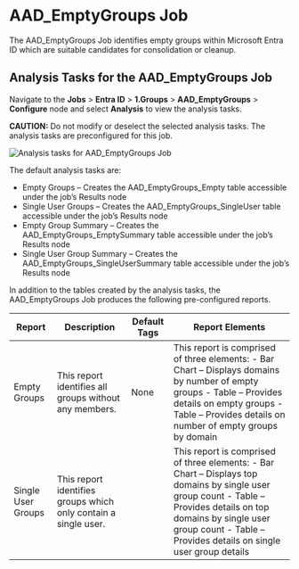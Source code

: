 # AAD_EmptyGroups Job

The AAD_EmptyGroups Job identifies empty groups within Microsoft Entra ID which are suitable
candidates for consolidation or cleanup.

## Analysis Tasks for the AAD_EmptyGroups Job

Navigate to the **Jobs** > **Entra ID** > **1.Groups** > **AAD_EmptyGroups** > **Configure** node
and select **Analysis** to view the analysis tasks.

**CAUTION:** Do not modify or deselect the selected analysis tasks. The analysis tasks are
preconfigured for this job.

![Analysis tasks for AAD_EmptyGroups Job](/img/versioned_docs/accessanalyzer_11.6/accessanalyzer/solutions/exchange/distributionlists/membershipanalysis/emptygroupsanalysis.webp)

The default analysis tasks are:

- Empty Groups – Creates the AAD_EmptyGroups_Empty table accessible under the job’s Results node
- Single User Groups – Creates the AAD_EmptyGroups_SingleUser table accessible under the job’s
  Results node
- Empty Group Summary – Creates the AAD_EmptyGroups_EmptySummary table accessible under the job’s
  Results node
- Single User Group Summary – Creates the AAD_EmptyGroups_SingleUserSummary table accessible under
  the job’s Results node

In addition to the tables created by the analysis tasks, the AAD_EmptyGroups Job produces the
following pre-configured reports.

| Report             | Description                                                     | Default Tags | Report Elements                                                                                                                                                                                                                        |
| ------------------ | --------------------------------------------------------------- | ------------ | -------------------------------------------------------------------------------------------------------------------------------------------------------------------------------------------------------------------------------------- |
| Empty Groups       | This report identifies all groups without any members.          | None         | This report is comprised of three elements: - Bar Chart – Displays domains by number of empty groups - Table – Provides details on empty groups - Table – Provides details on number of empty groups by domain                         |
| Single User Groups | This report identifies groups which only contain a single user. |              | This report is comprised of three elements: - Bar Chart – Displays top domains by single user group count - Table – Provides details on top domains by single user group count - Table – Provides details on single user group details |
